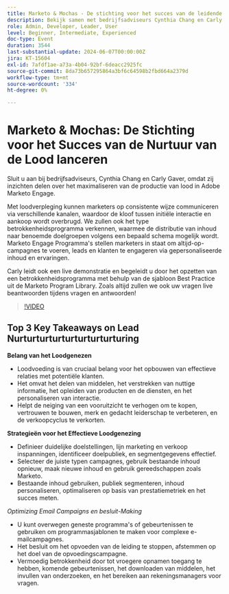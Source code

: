```yaml
---
title: Marketo & Mochas - De stichting voor het succes van de leidende cultuur oprichten
description: Bekijk samen met bedrijfsadviseurs Cynthia Chang en Carly Gaver hoe u het koesteren van leads in Adobe Marketo Engage kunt maximaliseren, betrokkenheidsprogramma's voor inhoudsdistributie kunt verkennen en een live demonstratie over het opzetten van een betrokkenheidsprogramma met behulp van de sjabloon Best Practice, met live vragen en antwoorden.
role: Admin, Developer, Leader, User
level: Beginner, Intermediate, Experienced
doc-type: Event
duration: 3544
last-substantial-update: 2024-06-07T00:00:00Z
jira: KT-15604
exl-id: 7afdf1ae-a73a-4b04-92bf-6deacc2925fc
source-git-commit: 8da73b657295864a3bf6c64598b2fbd664a2379d
workflow-type: tm+mt
source-wordcount: '334'
ht-degree: 0%

---
```


# Marketo &amp; Mochas: De Stichting voor het Succes van de Nurtuur van de Lood lanceren

Sluit u aan bij bedrijfsadviseurs, Cynthia Chang en Carly Gaver, omdat zij inzichten delen over het maximaliseren van de productie van lood in Adobe Marketo Engage.

Met loodverpleging kunnen marketers op consistente wijze communiceren via verschillende kanalen, waardoor de kloof tussen initiële interactie en aankoop wordt overbrugd. We zullen ook het type betrokkenheidsprogramma verkennen, waarmee de distributie van inhoud naar benoemde doelgroepen volgens een bepaald schema mogelijk wordt. Marketo Engage Programma&#39;s stellen marketers in staat om altijd-op-campagnes te voeren, leads en klanten te engageren via gepersonaliseerde inhoud en ervaringen.

Carly leidt ook een live demonstratie en begeleidt u door het opzetten van een betrokkenheidsprogramma met behulp van de sjabloon Best Practice uit de Marketo Program Library. Zoals altijd zullen we ook uw vragen live beantwoorden tijdens vragen en antwoorden!

>[!VIDEO](https://video.tv.adobe.com/v/3429436/?learn=on)

## Top 3 Key Takeaways on Lead Nurturturturturturturturturing


**Belang van het Loodgenezen**

* Loodvoeding is van cruciaal belang voor het opbouwen van effectieve relaties met potentiële klanten.
* Het omvat het delen van middelen, het verstrekken van nuttige informatie, het opleiden van producten en de diensten, en het personaliseren van interactie.
* Helpt de neiging van een vooruitzicht te verhogen om te kopen, vertrouwen te bouwen, merk en gedacht leiderschap te verbeteren, en de verkoopcyclus te verkorten.

**Strategieën voor het Effectieve Loodgenezing**

* Definieer duidelijke doelstellingen, lijn marketing en verkoop inspanningen, identificeer doelpubliek, en segmentgegevens effectief.
* Selecteer de juiste typen campagnes, gebruik bestaande inhoud opnieuw, maak nieuwe inhoud en gebruik gereedschappen zoals Marketo.
* Bestaande inhoud gebruiken, publiek segmenteren, inhoud personaliseren, optimaliseren op basis van prestatiemetriek en het succes meten.

*Optimizing Email Campaigns en besluit-Making*

* U kunt overwegen geneste programma&#39;s of gebeurtenissen te gebruiken om programmasjablonen te maken voor complexe e-mailcampagnes.
* Het besluit om het opvoeden van de leiding te stoppen, afstemmen op het doel van de opvoedingscampagne.
* Vermoedig betrokkenheid door tot vroegere opnamen toegang te hebben, komende gebeurtenissen, het downloaden van middelen, het invullen van onderzoeken, en het bereiken aan rekeningsmanagers voor vragen.
